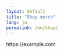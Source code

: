 ```yaml
---
layout: default
title: "Shop merch"
lang: ja
permalink: /en/shop/
---
```


<p>https://example.com</p>
